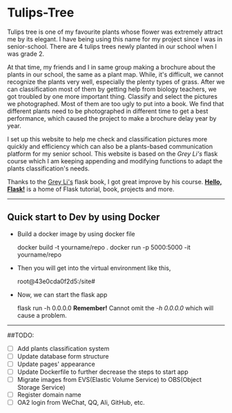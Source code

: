 # Tulips-Tree 
Tulips tree is one of my favourite plants whose flower was extremely 
attract me by its elegant. I have being using this name for my project
since I was in senior-school. There are 4 tulips trees newly planted in
our school when I was grade 2. 

At that time, my friends and I in same group making a brochure about 
the plants in our school, the same as a plant map. While, it's difficult,
we cannot recognize the plants very well, especially the plenty types of 
grass. After we can classification most of them by getting help from biology
teachers, we got troubled by one more important thing. Classify and select 
the pictures we photographed. Most of them are too ugly to put into a book.
We find that different plants need to be photographed in different time to
get a best performance, which caused the project to make a brochure delay 
year by year. 

I set up this website to help me check and classification pictures more 
quickly and efficiency which can also be a plants-based communication 
platform for my senior school. This website is based on the *Grey Li's*
flask course which I am keeping appending and modifying functions to adapt
the plants classification's needs.

Thanks to the [Grey Li's](https://github.com/greyli) flask book, I got great improve by his course.
**[Hello, Flask!](http://helloflask.com/en/)** is a home of Flask tutorial, book, projects and more.


---
## Quick start to Dev by using Docker

- Build a docker image by using docker file


	docker build -t yourname/repo .
	docker run -p 5000:5000 -it yourname/repo

- Then you will get into the virtual environment like this,


	root@43e0cda0f2d5:/site#
	
- Now, we can start the flask app

	
	flask run -h 0.0.0.0
**Remember!** Cannot omit the *-h 0.0.0.0* which will cause a problem.

---
##TODO:
- [ ] Add plants classification system
- [ ] Update database form structure
- [ ] Update pages' appearance
- [ ] Update Dockerfile to further decrease the steps to start app
- [ ] Migrate images from EVS(Elastic Volume Service) to OBS(Object Storage Service)
- [ ] Register domain name
- [ ] OA2 login from WeChat, QQ, Ali, GitHub, etc.
